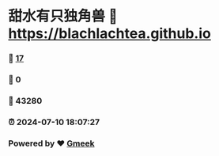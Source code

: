# 甜水有只独角兽 :link: https://blachlachtea.github.io 
### :page_facing_up: [17](https://blachlachtea.github.io/tag.html) 
### :speech_balloon: 0 
### :hibiscus: 43280 
### :alarm_clock: 2024-07-10 18:07:27 
### Powered by :heart: [Gmeek](https://github.com/Meekdai/Gmeek)

